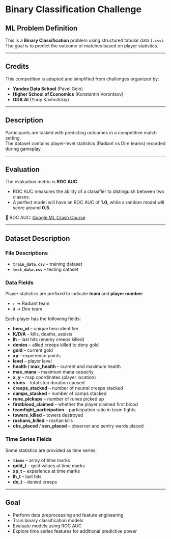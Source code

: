# Binary Classification Challenge

## ML Problem Definition
This is a **Binary Classification** problem using structured tabular data (`.csv`).  
The goal is to predict the outcome of matches based on player statistics.

---

## Credits
This competition is adapted and simplified from challenges organized by:

- **Yandex Data School** (Pavel Gein)  
- **Higher School of Economics** (Konstantin Vorontsov)  
- **ODS.AI** (Yuriy Kashnitskiy)  


---

## Description
Participants are tasked with predicting outcomes in a competitive match setting.  
The dataset contains player-level statistics (Radiant vs Dire teams) recorded during gameplay.  

---

## Evaluation
The evaluation metric is **ROC AUC**.  

- ROC AUC measures the ability of a classifier to distinguish between two classes.  
- A perfect model will have an ROC AUC of **1.0**, while a random model will score around **0.5**.  

📖 ROC AUC: [Google ML Crash Course](https://developers.google.com/machine-learning/crash-course/classification/roc-and-auc)

---

## Dataset Description

### File Descriptions
- **`train_data.csv`** – training dataset  
- **`test_data.csv`** – testing dataset  

### Data Fields
Player statistics are prefixed to indicate **team** and **player number**:
- `r` → Radiant team  
- `d` → Dire team  

Each player has the following fields:

- **hero_id** – unique hero identifier  
- **K/D/A** – kills, deaths, assists  
- **lh** – last hits (enemy creeps killed)  
- **denies** – allied creeps killed to deny gold  
- **gold** – current gold  
- **xp** – experience points  
- **level** – player level  
- **health / max_health** – current and maximum health  
- **max_mana** – maximum mana capacity  
- **x, y** – map coordinates (player location)  
- **stuns** – total stun duration caused  
- **creeps_stacked** – number of neutral creeps stacked  
- **camps_stacked** – number of camps stacked  
- **rune_pickups** – number of runes picked up  
- **firstblood_claimed** – whether the player claimed first blood  
- **teamfight_participation** – participation ratio in team fights  
- **towers_killed** – towers destroyed  
- **roshans_killed** – roshan kills  
- **obs_placed** / **sen_placed** – observer and sentry wards placed  

### Time Series Fields
Some statistics are provided as time series:

- **`times`** – array of time marks  
- **gold_t** – gold values at time marks  
- **xp_t** – experience at time marks  
- **lh_t** – last hits  
- **dn_t** – denied creeps  

---

## Goal
- Perform data preprocessing and feature engineering  
- Train binary classification models  
- Evaluate models using ROC AUC  
- Explore time series features for additional predictive power  
